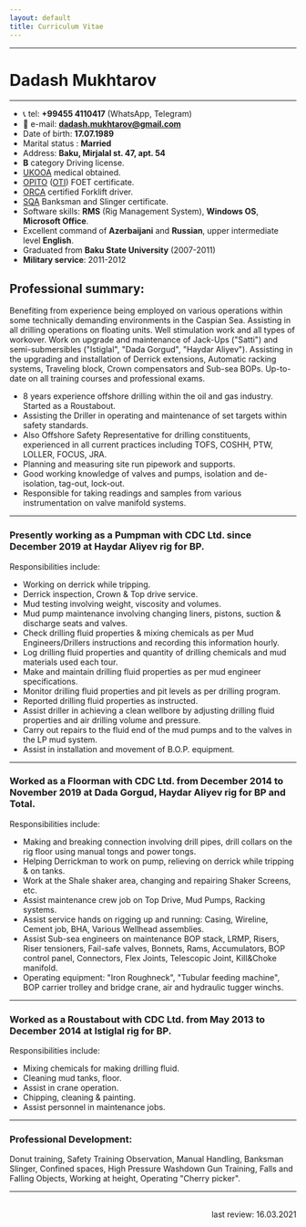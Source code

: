 ```yaml
---
layout: default
title: Curriculum Vitae
---
```


--------------------------------------------------------------------------------

# Dadash Mukhtarov

--------------------------------------------------------------------------------

- :telephone_receiver: tel: **+99455 4110417** (WhatsApp, Telegram)
- :email: e-mail: **dadash.mukhtarov@gmail.com**
- Date of birth: **17.07.1989**
- Marital status : **Married**
- Address: **Baku, Mirjalal st. 47, apt. 54**
- **B** category Driving license.
- [UKOOA](https://www.ukooa.co.uk/) medical obtained.
- [OPITO](https://opito.com/) ([OTI](http://www.oti.az/)) FOET certificate.
- [ORCA](https://orcaoffshore.org/) certified Forklift driver.
- [SQA](https://sqagroup.az/) Banksman and Slinger certificate.
- Software skills: **RMS** (Rig Management System), **Windows OS**, **Microsoft Office**.
- Excellent command of **Azerbaijani** and **Russian**, upper intermediate level **English**.
- Graduated from **Baku State University** (2007-2011)
- **Military service**: 2011-2012

## Professional summary:

Benefiting from experience being employed on various operations within some technically demanding environments in the Caspian Sea. Assisting in all drilling operations on floating units. Well stimulation work and all types of workover. Work on upgrade and maintenance of Jack-Ups ("Satti") and semi-submersibles ("Istiglal", "Dada Gorgud", "Haydar Aliyev"). Assisting in the upgrading and installation of Derrick extensions, Automatic racking systems, Traveling block, Crown compensators and Sub-sea BOPs. Up-to-date on all training courses and professional exams.

- 8 years experience offshore drilling within the oil and gas industry. Started as a Roustabout.
- Assisting the Driller in operating and maintenance of set targets within safety standards.
- Also Offshore Safety Representative for drilling constituents, experienced in all current practices including TOFS, COSHH, PTW, LOLLER, FOCUS, JRA.
- Planning and measuring site run pipework and supports.
- Good working knowledge of valves and pumps, isolation and de-isolation, tag-out, lock-out.
- Responsible for taking readings and samples from various instrumentation on valve manifold systems.

--------------------------------------------------------------------------------

### Presently working as a Pumpman with CDC Ltd. since December 2019 at Haydar Aliyev rig for BP.

Responsibilities include:

- Working on derrick while tripping.
- Derrick inspection, Crown & Top drive service.
- Mud testing involving weight, viscosity and volumes.
- Mud pump maintenance involving changing liners, pistons, suction & discharge seats and valves.
- Check drilling fluid properties & mixing chemicals as per Mud Engineers/Drillers instructions and recording this information hourly.
- Log drilling fluid properties and quantity of drilling chemicals and mud materials used each tour.
- Make and maintain drilling fluid properties as per mud engineer specifications.
- Monitor drilling fluid properties and pit levels as per drilling program.
- Reported drilling fluid properties as instructed.
- Assist driller in achieving a clean wellbore by adjusting drilling fluid properties and air drilling volume and pressure.
- Carry out repairs to the fluid end of the mud pumps and to the valves in the LP mud system.
- Assist in installation and movement of B.O.P. equipment.

--------------------------------------------------------------------------------

### Worked as a Floorman with CDC Ltd. from December 2014 to November 2019 at Dada Gorgud, Haydar Aliyev rig for BP and Total.

Responsibilities include:

- Making and breaking connection involving drill pipes, drill collars on the rig floor using manual tongs and power tongs.
- Helping Derrickman to work on pump, relieving on derrick while tripping & on tanks.
- Work at the Shale shaker area, changing and repairing Shaker Screens, etc.
- Assist maintenance crew job on Top Drive, Mud Pumps, Racking systems.
- Assist service hands on rigging up and running: Casing, Wireline, Cement job, BHA, Various Wellhead assemblies.
- Assist Sub-sea engineers on maintenance BOP stack, LRMP, Risers, Riser tensioners, Fail-safe valves, Bonnets, Rams, Accumulators, BOP control panel, Connectors, Flex Joints, Telescopic Joint, Kill&Choke manifold.
- Operating equipment: "Iron Roughneck", "Tubular feeding machine", BOP carrier trolley and bridge crane, air and hydraulic tugger winchs.

--------------------------------------------------------------------------------

### Worked as a Roustabout with CDC Ltd. from May 2013 to December 2014 at Istiglal rig for BP.

Responsibilities include:

- Mixing chemicals for making drilling fluid.
- Cleaning mud tanks, floor.
- Assist in crane operation.
- Chipping, cleaning & painting.
- Assist personnel in maintenance jobs.

--------------------------------------------------------------------------------

### Professional Development:

Donut training, Safety Training Observation, Manual Handling, Banksman Slinger, Confined spaces, High Pressure Washdown Gun Training, Falls and Falling Objects, Working at height, Operating "Cherry picker".

--------------------------------------------------------------------------------

<br>

<div align="right">last review: 16.03.2021</div>

<br>
